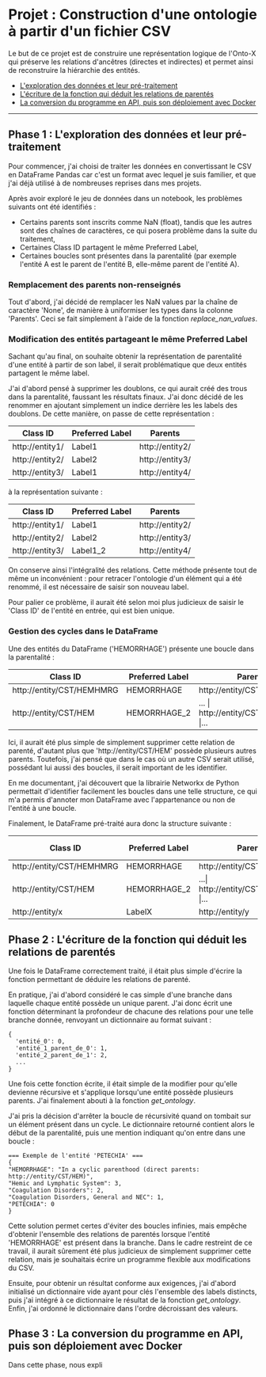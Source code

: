 # Projet : Construction d'une ontologie à partir d'un fichier CSV

Le but de ce projet est de construire une représentation logique de l'Onto-X qui préserve les relations d'ancêtres (directes et indirectes) et permet ainsi de reconstruire la hiérarchie des entités.

* [L'exploration des données et leur pré-traitement](#phase-1-lexploration-des-données-et-leur-pré-traitement)
* [L'écriture de la fonction qui déduit les relations de parentés](#phase-2-lecriture-de-la-fonction-qui-déduit-les-relations-de-parentés)
* [La conversion du programme en API, puis son déploiement avec Docker](#phase-3-la-conversion-du-programme-en-api-puis-son-déploiement-avec-docker)

---

## Phase 1 : L'exploration des données et leur pré-traitement
Pour commencer, j'ai choisi de traiter les données en convertissant le CSV en DataFrame Pandas car c'est un format avec lequel je suis familier, et que j'ai déjà utilisé à de nombreuses reprises dans mes projets.

Après avoir exploré le jeu de données dans un notebook, les problèmes suivants ont été identifiés :
* Certains parents sont inscrits comme NaN (float), tandis que les autres sont des chaînes de caractères, ce qui posera problème dans la suite du traitement,
* Certaines Class ID partagent le même Preferred Label,
* Certaines boucles sont présentes dans la parentalité (par exemple l'entité A est le parent de l'entité B, elle-même parent de l'entité A).

### Remplacement des parents non-renseignés
Tout d'abord, j'ai décidé de remplacer les NaN values par la chaîne de caractère 'None', de manière à uniformiser les types dans la colonne 'Parents'. Ceci se fait simplement à l'aide de la fonction *replace_nan_values*. 

### Modification des entités partageant le même Preferred Label
Sachant qu'au final, on souhaite obtenir la représentation de parentalité d'une entité à partir de son label, il serait problématique que deux entités partagent le même label. 

J'ai d'abord pensé à supprimer les doublons, ce qui aurait créé des trous dans la parentalité, faussant les résultats finaux. J'ai donc décidé de les renommer en ajoutant simplement un indice derrière les les labels des doublons. De cette manière, on passe de cette représentation :

| Class ID        | Preferred Label | Parents         |
|-----------------|-----------------|-----------------|
| http://entity1/ | Label1          | http://entity2/ |
| http://entity2/ | Label2          | http://entity3/ |
| http://entity3/ | Label1          | http://entity4/ |

à la représentation suivante :

| Class ID        | Preferred Label | Parents         |
|-----------------|-----------------|-----------------|
| http://entity1/ | Label1          | http://entity2/ |
| http://entity2/ | Label2          | http://entity3/ |
| http://entity3/ | Label1_2        | http://entity4/ |

On conserve ainsi l'intégralité des relations. Cette méthode présente tout de même un inconvénient : pour retracer l'ontologie d'un élément qui a été renommé, il est nécessaire de saisir son nouveau label. 

Pour palier ce problème, il aurait été selon moi plus judicieux de saisir le 'Class ID' de l'entité en entrée, qui est bien unique.

### Gestion des cycles dans le DataFrame
Une des entités du DataFrame ('HEMORRHAGE') présente une boucle dans la parentalité : 

 Class ID                   | Preferred Label | Parents                               |
|----------------------------|-----------------|---------------------------------------|
| http://entity/CST/HEMHMRG  | HEMORRHAGE      | http://entity/CST/HEM                 |
| http://entity/CST/HEM          | HEMORRHAGE_2    | ... \| http://entity/CST/HEMHMRG \|...|

Ici, il aurait été plus simple de simplement supprimer cette relation de parenté, d'autant plus que 'http://entity/CST/HEM' possède plusieurs autres parents. Toutefois, j'ai pensé que dans le cas où un autre CSV serait utilisé, possédant lui aussi des boucles, il serait important de les identifier. 

En me documentant, j'ai découvert que la librairie Networkx de Python permettait d'identifier facilement les boucles dans une telle structure, ce qui m'a permis d'annoter mon DataFrame avec l'appartenance ou non de l'entité à une boucle.

Finalement, le DataFrame pré-traité aura donc la structure suivante :

 Class ID                  | Preferred Label | Parents                               | In Cycle             |
|---------------------------|-----------------|---------------------------------------|----------------------|
| http://entity/CST/HEMHMRG | HEMORRHAGE      | http://entity/CST/HEM                 | True                 
| http://entity/CST/HEM     | HEMORRHAGE_2    | ...\| http://entity/CST/HEMHMRG \|... | True                 
| http://entity/x           | LabelX          | http://entity/y                       | False                

## Phase 2 : L'écriture de la fonction qui déduit les relations de parentés
Une fois le DataFrame correctement traité, il était plus simple d'écrire la fonction permettant de déduire les relations de parenté. 

En pratique, j'ai d'abord considéré le cas simple d'une branche dans laquelle chaque entité possède un unique parent. J'ai donc écrit une fonction déterminant la profondeur de chacune des relations pour une telle branche donnée, renvoyant un dictionnaire au format suivant :
```
{
  'entité_0': 0,
  'entité_1_parent_de_0': 1,
  'entité_2_parent_de_1': 2,
  ...
}
```

Une fois cette fonction écrite, il était simple de la modifier pour qu'elle devienne récursive et s'applique lorsqu'une entité possède plusieurs parents. J'ai finalement abouti à la fonction *get_ontology*.

J'ai pris la décision d'arrêter la boucle de récursivité quand on tombait sur un élément présent dans un cycle. Le dictionnaire retourné contient alors le début de la parentalité, puis une mention indiquant qu'on entre dans une boucle :
```
=== Exemple de l'entité 'PETECHIA' ===
{
"HEMORRHAGE": "In a cyclic parenthood (direct parents: http://entity/CST/HEM)",
"Hemic and Lymphatic System": 3,
"Coagulation Disorders": 2,
"Coagulation Disorders, General and NEC": 1,
"PETECHIA": 0
}
```

Cette solution permet certes d'éviter des boucles infinies, mais empêche d'obtenir l'ensemble des relations de parentés lorsque l'entité 'HEMORRHAGE' est présent dans la branche. Dans le cadre restreint de ce travail, il aurait sûrement été plus judicieux de simplement supprimer cette relation, mais je souhaitais écrire un programme flexible aux modifications du CSV. 

Ensuite, pour obtenir un résultat conforme aux exigences, j'ai d'abord initialisé un dictionnaire vide ayant pour clés l'ensemble des labels distincts, puis j'ai intégré à ce dictionnaire le résultat de la fonction *get_ontology*. Enfin, j'ai ordonné le dictionnaire dans l'ordre décroissant des valeurs. 


## Phase 3 : La conversion du programme en API, puis son déploiement avec Docker
Dans cette phase, nous expli


